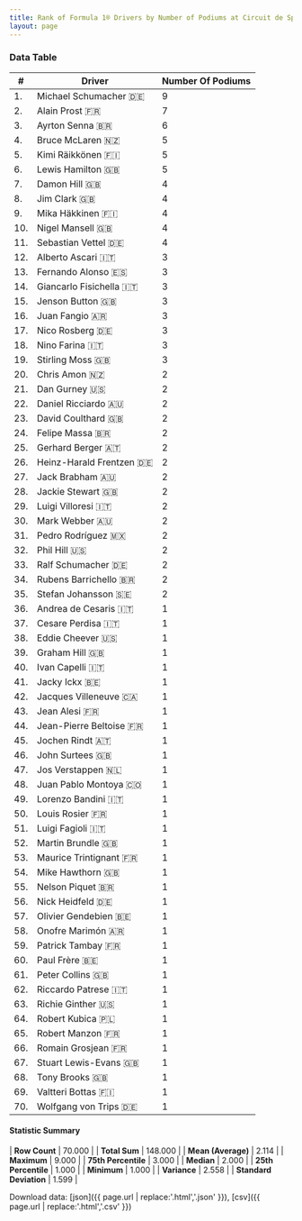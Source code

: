 ```yaml
---
title: Rank of Formula 1® Drivers by Number of Podiums at Circuit de Spa-Francorchamps
layout: page
---
```


<canvas id="chart" width="400" height="180"></canvas>
<script>
var data = {
    "datasets": [
        {
            "backgroundColor": [
                "#f3a935",
                "#f3a935",
                "#f3a935",
                "#f3a935",
                "#f3a935",
                "#f3a935",
                "#f3a935",
                "#f3a935",
                "#f3a935",
                "#f3a935",
                "#f3a935",
                "#f3a935",
                "#f3a935",
                "#f3a935",
                "#f3a935",
                "#f3a935",
                "#f3a935",
                "#f3a935",
                "#f3a935",
                "#f3a935",
                "#f3a935",
                "#f3a935",
                "#f3a935",
                "#f3a935",
                "#f3a935",
                "#f3a935",
                "#f3a935",
                "#f3a935",
                "#f3a935",
                "#f3a935",
                "#f3a935",
                "#f3a935",
                "#f3a935",
                "#f3a935",
                "#f3a935",
                "#f3a935",
                "#f3a935",
                "#f3a935",
                "#f3a935",
                "#f3a935",
                "#f3a935",
                "#f3a935",
                "#f3a935",
                "#f3a935",
                "#f3a935",
                "#f3a935",
                "#f3a935",
                "#f3a935",
                "#f3a935",
                "#f3a935",
                "#f3a935",
                "#f3a935",
                "#f3a935",
                "#f3a935",
                "#f3a935",
                "#f3a935",
                "#f3a935",
                "#f3a935",
                "#f3a935",
                "#f3a935",
                "#f3a935",
                "#f3a935",
                "#f3a935",
                "#f3a935",
                "#f3a935",
                "#f3a935",
                "#f3a935",
                "#f3a935",
                "#f3a935",
                "#f3a935"
            ],
            "borderColor": [
                "#f68639",
                "#f68639",
                "#f68639",
                "#f68639",
                "#f68639",
                "#f68639",
                "#f68639",
                "#f68639",
                "#f68639",
                "#f68639",
                "#f68639",
                "#f68639",
                "#f68639",
                "#f68639",
                "#f68639",
                "#f68639",
                "#f68639",
                "#f68639",
                "#f68639",
                "#f68639",
                "#f68639",
                "#f68639",
                "#f68639",
                "#f68639",
                "#f68639",
                "#f68639",
                "#f68639",
                "#f68639",
                "#f68639",
                "#f68639",
                "#f68639",
                "#f68639",
                "#f68639",
                "#f68639",
                "#f68639",
                "#f68639",
                "#f68639",
                "#f68639",
                "#f68639",
                "#f68639",
                "#f68639",
                "#f68639",
                "#f68639",
                "#f68639",
                "#f68639",
                "#f68639",
                "#f68639",
                "#f68639",
                "#f68639",
                "#f68639",
                "#f68639",
                "#f68639",
                "#f68639",
                "#f68639",
                "#f68639",
                "#f68639",
                "#f68639",
                "#f68639",
                "#f68639",
                "#f68639",
                "#f68639",
                "#f68639",
                "#f68639",
                "#f68639",
                "#f68639",
                "#f68639",
                "#f68639",
                "#f68639",
                "#f68639",
                "#f68639"
            ],
            "borderWidth": 1,
            "data": [
                9.0,
                7.0,
                6.0,
                5.0,
                5.0,
                5.0,
                4.0,
                4.0,
                4.0,
                4.0,
                4.0,
                3.0,
                3.0,
                3.0,
                3.0,
                3.0,
                3.0,
                3.0,
                3.0,
                2.0,
                2.0,
                2.0,
                2.0,
                2.0,
                2.0,
                2.0,
                2.0,
                2.0,
                2.0,
                2.0,
                2.0,
                2.0,
                2.0,
                2.0,
                2.0,
                1.0,
                1.0,
                1.0,
                1.0,
                1.0,
                1.0,
                1.0,
                1.0,
                1.0,
                1.0,
                1.0,
                1.0,
                1.0,
                1.0,
                1.0,
                1.0,
                1.0,
                1.0,
                1.0,
                1.0,
                1.0,
                1.0,
                1.0,
                1.0,
                1.0,
                1.0,
                1.0,
                1.0,
                1.0,
                1.0,
                1.0,
                1.0,
                1.0,
                1.0,
                1.0
            ],
            "label": "Number Of Podiums"
        }
    ],
    "labels": [
        "Michael Schumacher",
        "Alain Prost",
        "Ayrton Senna",
        "Bruce McLaren",
        "Kimi Räikkönen",
        "Lewis Hamilton",
        "Damon Hill",
        "Jim Clark",
        "Mika Häkkinen",
        "Nigel Mansell",
        "Sebastian Vettel",
        "Alberto Ascari",
        "Fernando Alonso",
        "Giancarlo Fisichella",
        "Jenson Button",
        "Juan Fangio",
        "Nico Rosberg",
        "Nino Farina",
        "Stirling Moss",
        "Chris Amon",
        "Dan Gurney",
        "Daniel Ricciardo",
        "David Coulthard",
        "Felipe Massa",
        "Gerhard Berger",
        "Heinz-Harald Frentzen",
        "Jack Brabham",
        "Jackie Stewart",
        "Luigi Villoresi",
        "Mark Webber",
        "Pedro Rodríguez",
        "Phil Hill",
        "Ralf Schumacher",
        "Rubens Barrichello",
        "Stefan Johansson",
        "Andrea de Cesaris",
        "Cesare Perdisa",
        "Eddie Cheever",
        "Graham Hill",
        "Ivan Capelli",
        "Jacky Ickx",
        "Jacques Villeneuve",
        "Jean Alesi",
        "Jean-Pierre Beltoise",
        "Jochen Rindt",
        "John Surtees",
        "Jos Verstappen",
        "Juan Pablo Montoya",
        "Lorenzo Bandini",
        "Louis Rosier",
        "Luigi Fagioli",
        "Martin Brundle",
        "Maurice Trintignant",
        "Mike Hawthorn",
        "Nelson Piquet",
        "Nick Heidfeld",
        "Olivier Gendebien",
        "Onofre Marimón",
        "Patrick Tambay",
        "Paul Frère",
        "Peter Collins",
        "Riccardo Patrese",
        "Richie Ginther",
        "Robert Kubica",
        "Robert Manzon",
        "Romain Grosjean",
        "Stuart Lewis-Evans",
        "Tony Brooks",
        "Valtteri Bottas",
        "Wolfgang von Trips"
    ]
};
var options = {
  legend: {
    display: false
  },
  scales: {
    xAxes: [{
      ticks: {
        beginAtZero: true,
        maxRotation: 180,
        display: window.innerWidth > 800
      }
    }],
    yAxes: [{
      ticks: {
        beginAtZero: true
      }
    }]
  },
  onResize: function(chart, size) {
    chart.options.scales.xAxes[0].ticks.display = size.width > 800;
  }
};
var chart = new Chart("chart", {
    data: data,
    type: 'bar',
    options: options
});
</script>



### Data Table

| # | Driver | Number Of Podiums |
|--|--|--|
| 1. | Michael Schumacher 🇩🇪 | 9 |
| 2. | Alain Prost 🇫🇷 | 7 |
| 3. | Ayrton Senna 🇧🇷 | 6 |
| 4. | Bruce McLaren 🇳🇿 | 5 |
| 5. | Kimi Räikkönen 🇫🇮 | 5 |
| 6. | Lewis Hamilton 🇬🇧 | 5 |
| 7. | Damon Hill 🇬🇧 | 4 |
| 8. | Jim Clark 🇬🇧 | 4 |
| 9. | Mika Häkkinen 🇫🇮 | 4 |
| 10. | Nigel Mansell 🇬🇧 | 4 |
| 11. | Sebastian Vettel 🇩🇪 | 4 |
| 12. | Alberto Ascari 🇮🇹 | 3 |
| 13. | Fernando Alonso 🇪🇸 | 3 |
| 14. | Giancarlo Fisichella 🇮🇹 | 3 |
| 15. | Jenson Button 🇬🇧 | 3 |
| 16. | Juan Fangio 🇦🇷 | 3 |
| 17. | Nico Rosberg 🇩🇪 | 3 |
| 18. | Nino Farina 🇮🇹 | 3 |
| 19. | Stirling Moss 🇬🇧 | 3 |
| 20. | Chris Amon 🇳🇿 | 2 |
| 21. | Dan Gurney 🇺🇸 | 2 |
| 22. | Daniel Ricciardo 🇦🇺 | 2 |
| 23. | David Coulthard 🇬🇧 | 2 |
| 24. | Felipe Massa 🇧🇷 | 2 |
| 25. | Gerhard Berger 🇦🇹 | 2 |
| 26. | Heinz-Harald Frentzen 🇩🇪 | 2 |
| 27. | Jack Brabham 🇦🇺 | 2 |
| 28. | Jackie Stewart 🇬🇧 | 2 |
| 29. | Luigi Villoresi 🇮🇹 | 2 |
| 30. | Mark Webber 🇦🇺 | 2 |
| 31. | Pedro Rodríguez 🇲🇽 | 2 |
| 32. | Phil Hill 🇺🇸 | 2 |
| 33. | Ralf Schumacher 🇩🇪 | 2 |
| 34. | Rubens Barrichello 🇧🇷 | 2 |
| 35. | Stefan Johansson 🇸🇪 | 2 |
| 36. | Andrea de Cesaris 🇮🇹 | 1 |
| 37. | Cesare Perdisa 🇮🇹 | 1 |
| 38. | Eddie Cheever 🇺🇸 | 1 |
| 39. | Graham Hill 🇬🇧 | 1 |
| 40. | Ivan Capelli 🇮🇹 | 1 |
| 41. | Jacky Ickx 🇧🇪 | 1 |
| 42. | Jacques Villeneuve 🇨🇦 | 1 |
| 43. | Jean Alesi 🇫🇷 | 1 |
| 44. | Jean-Pierre Beltoise 🇫🇷 | 1 |
| 45. | Jochen Rindt 🇦🇹 | 1 |
| 46. | John Surtees 🇬🇧 | 1 |
| 47. | Jos Verstappen 🇳🇱 | 1 |
| 48. | Juan Pablo Montoya 🇨🇴 | 1 |
| 49. | Lorenzo Bandini 🇮🇹 | 1 |
| 50. | Louis Rosier 🇫🇷 | 1 |
| 51. | Luigi Fagioli 🇮🇹 | 1 |
| 52. | Martin Brundle 🇬🇧 | 1 |
| 53. | Maurice Trintignant 🇫🇷 | 1 |
| 54. | Mike Hawthorn 🇬🇧 | 1 |
| 55. | Nelson Piquet 🇧🇷 | 1 |
| 56. | Nick Heidfeld 🇩🇪 | 1 |
| 57. | Olivier Gendebien 🇧🇪 | 1 |
| 58. | Onofre Marimón 🇦🇷 | 1 |
| 59. | Patrick Tambay 🇫🇷 | 1 |
| 60. | Paul Frère 🇧🇪 | 1 |
| 61. | Peter Collins 🇬🇧 | 1 |
| 62. | Riccardo Patrese 🇮🇹 | 1 |
| 63. | Richie Ginther 🇺🇸 | 1 |
| 64. | Robert Kubica 🇵🇱 | 1 |
| 65. | Robert Manzon 🇫🇷 | 1 |
| 66. | Romain Grosjean 🇫🇷 | 1 |
| 67. | Stuart Lewis-Evans 🇬🇧 | 1 |
| 68. | Tony Brooks 🇬🇧 | 1 |
| 69. | Valtteri Bottas 🇫🇮 | 1 |
| 70. | Wolfgang von Trips 🇩🇪 | 1 |

#### Statistic Summary

| **Row Count** | 70.000 |
| **Total Sum** | 148.000 |
| **Mean (Average)** | 2.114 |
| **Maximum** | 9.000 |
| **75th Percentile** | 3.000 |
| **Median** | 2.000 |
| **25th Percentile** | 1.000 |
| **Minimum** | 1.000 |
| **Variance** | 2.558 |
| **Standard Deviation** | 1.599 |

Download data: [json]({{ page.url | replace:'.html','.json' }}), [csv]({{ page.url | replace:'.html','.csv' }})

